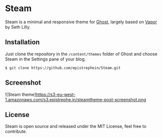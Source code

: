 # Steam

Steam is a minimal and responsive theme for [Ghost](http://ghost.org/), largely based on [Vapor](https://github.com/sethlilly/Vapor) by Seth Lilly.

## Installation

Just clone the repository in the `/content/themes` folder of Ghost and choose Steam in the Settings pane of your blog.

    $ git clone https://github.com/epistrephein/Steam.git

## Screenshot
![Steam theme]https://s3-eu-west-1.amazonaws.com/s3.epistrephe.in/steamtheme-post-screenshot.png

## License

Steam is open source and released under the MIT License, feel free to contribute.
